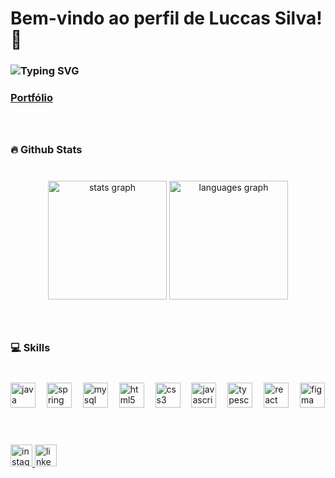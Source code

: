 <h1 align="left">Bem-vindo ao perfil de Luccas Silva! 👋</h1>

###

<h3 align="left"><img src="https://readme-typing-svg.herokuapp.com?font=Fira+Code&weight=400&pause500&color=AAD200&multiline=true&width=550&height=125&lines=Back-end+developer;I+am+currently+studying+Java;3%2B+years+of+coding+experience;I'm+always+wanting+to+learn+new+things" alt="Typing SVG" /></h3>

### [Portfólio](https://luccas-silva.netlify.app/)

###

<br clear="both">

<h3 align="left">🔥 Github Stats</h3>

###

<br clear="both">

<div align="center">
  <img src="https://github-readme-stats.vercel.app/api?username=Luccas-Silva&hide_title=false&hide_rank=false&show_icons=true&include_all_commits=true&count_private=true&disable_animations=false&theme=chartreuse-dark&locale=en&hide_border=true" height="190" alt="stats graph"  />
  <img src="https://github-readme-stats.vercel.app/api/top-langs?username=Luccas-Silva&locale=en&hide_title=false&layout=compact&card_width=320&langs_count=5&theme=chartreuse-dark&hide_border=true" height="190" alt="languages graph"  />
</div>

###

<br clear="both">

<h3 align="left">💻 Skills</h3>

###

<br clear="both">

<div align="left">
  <img src="https://cdn.jsdelivr.net/gh/devicons/devicon/icons/java/java-plain.svg" height="40" alt="java logo"  />
  <img width="10" />
  <img src="https://cdn.jsdelivr.net/gh/devicons/devicon/icons/spring/spring-original.svg" height="40" alt="spring logo"  />
  <img width="10" />
  <img src="https://cdn.jsdelivr.net/gh/devicons/devicon/icons/mysql/mysql-original.svg" height="40" alt="mysql logo"  />
  <img width="10" />
  <img src="https://cdn.jsdelivr.net/gh/devicons/devicon/icons/html5/html5-original.svg" height="40" alt="html5 logo"  />
  <img width="10" />
  <img src="https://cdn.jsdelivr.net/gh/devicons/devicon/icons/css3/css3-original.svg" height="40" alt="css3 logo"  />
  <img width="10" />
  <img src="https://cdn.simpleicons.org/javascript/F7DF1E" height="40" alt="javascript logo"  />
  <img width="10" />
  <img src="https://cdn.jsdelivr.net/gh/devicons/devicon/icons/typescript/typescript-original.svg" height="40" alt="typescript logo"  />
  <img width="10" />
  <img src="https://cdn.simpleicons.org/react/61DAFB" height="40" alt="react logo"  />
  <img width="10" />
  <img src="https://cdn.jsdelivr.net/gh/devicons/devicon/icons/figma/figma-original.svg" height="40" alt="figma logo"  />
</div>

###

<h1 align="left"></h1>

###

<br clear="both">

<div align="left">
  <a href="https://www.instagram.com/lucccas.silva/" target="_blank">
    <img src="https://img.shields.io/static/v1?message=Instagram&logo=instagram&label=&color=E4405F&logoColor=white&labelColor=&style=for-the-badge" height="35" alt="instagram logo"  />
  </a>
  <a href="https://www.linkedin.com/in/luccas-dos-anjos-correia-da-silva-5b85661a8/" target="_blank">
    <img src="https://img.shields.io/static/v1?message=LinkedIn&logo=linkedin&label=&color=0077B5&logoColor=white&labelColor=&style=for-the-badge" height="35" alt="linkedin logo"  />
  </a>
</div>

###
